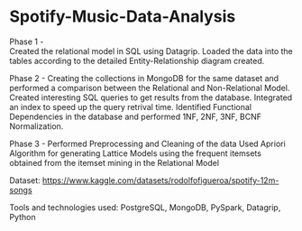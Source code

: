 # Spotify-Music-Data-Analysis

Phase 1 -  
Created the relational model in SQL using Datagrip.
Loaded the data into the tables according to the detailed Entity-Relationship diagram created.

Phase 2 - 
Creating the collections in MongoDB for the same dataset and performed a comparison between the Relational and Non-Relational Model. Created interesting SQL queries to get results from the database. 
Integrated an index to speed up the query retrival time.
Identified Functional Dependencies in the database and performed 1NF, 2NF, 3NF, BCNF Normalization.

Phase 3 - 
Performed Preprocessing and Cleaning of the data
Used Apriori Algorithm for generating Lattice Models using the frequent itemsets obtained from the itemset mining in the Relational Model

Dataset: https://www.kaggle.com/datasets/rodolfofigueroa/spotify-12m-songs

Tools and technologies used: PostgreSQL, MongoDB, PySpark, Datagrip, Python
